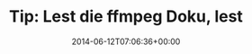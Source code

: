 ---
retweeted: false
source: <a href="http://mvilla.it/fenix" rel="nofollow">Fenix for Android</a>
entities:
  hashtags: []
  symbols: []
  user_mentions:
  - name: renecalles
    screen_name: renecalles
    indices:
    - '94'
    - '105'
    id_str: '519731458'
    id: '519731458'
  urls: []
display_text_range:
- '0'
- '140'
favorite_count: '2'
id_str: '476983894097793024'
truncated: false
retweet_count: '0'
id: '476983894097793024'
created_at: Thu Jun 12 07:06:36 +0000 2014
favorited: false
full_text: 'Tip: Lest die ffmpeg Doku, lest die ffmpeg Doku noch mal und dann mietet
  ihr euch einfach den [@renecalles](https://twitter.com/renecalles) und der macht
  das dann ordentlich.'
lang: de
tags:
- pesos:twitter
date: '2014-06-12T07:06:36+00:00'
src: https://twitter.com/bascht/status/476983894097793024
original_url: https://twitter.com/bascht/status/476983894097793024
type: twitter_tweet
text: 'Tip: Lest die ffmpeg Doku, lest die ffmpeg Doku noch mal und dann mietet ihr
  euch einfach den [@renecalles](https://twitter.com/renecalles) und der macht das
  dann ordentlich.'
title: 'Tip: Lest die ffmpeg Doku, lest'

---